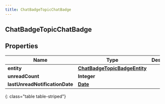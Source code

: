 ```yaml
---
title: ChatBadgeTopicChatBadge
---
```


## ChatBadgeTopicChatBadge

## Properties

| Name                           | Type                                                                               | Description | Notes      |
| ------------------------------ | ---------------------------------------------------------------------------------- | ----------- | ---------- |
| **entity**                     | <!----><!---->[**ChatBadgeTopicBadgeEntity**](ChatBadgeTopicBadgeEntity.md)<!----> |             | [optional] |
| **unreadCount**                | <!----><!---->**Integer**<!---->                                                   |             | [optional] |
| **lastUnreadNotificationDate** | <!----><!---->[**Date**](Date.md)<!---->                                           |             | [optional] |

{: class="table table-striped"}
